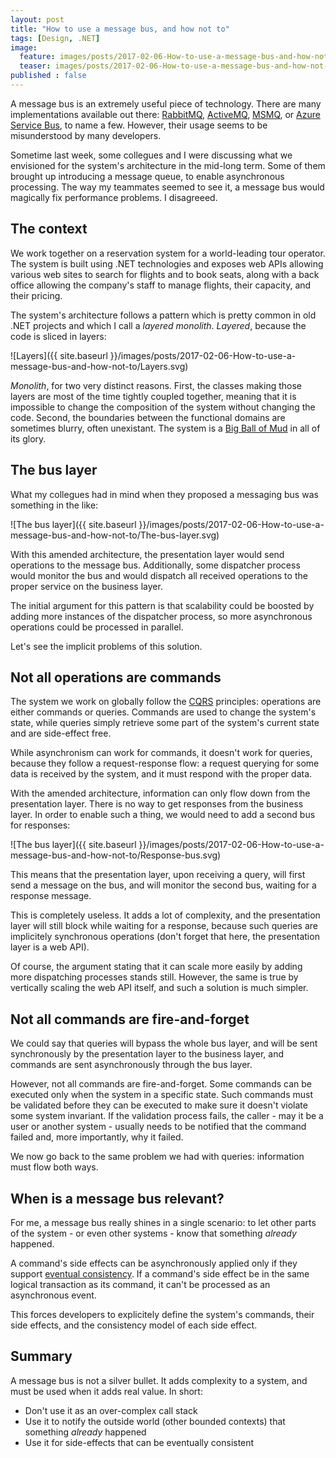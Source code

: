 ```yaml
---
layout: post
title: "How to use a message bus, and how not to"
tags: [Design, .NET]
image:
  feature: images/posts/2017-02-06-How-to-use-a-message-bus-and-how-not-to/Letters.jpg
  teaser: images/posts/2017-02-06-How-to-use-a-message-bus-and-how-not-to/Letters.jpg
published : false
---
```


A message bus is an extremely useful piece of technology. There are
many implementations available out there: [RabbitMQ](https://www.rabbitmq.com/),
[ActiveMQ](http://activemq.apache.org/), [MSMQ](https://msdn.microsoft.com/en-us/library/ms711472(v=vs.85).aspx),
or [Azure Service Bus](https://azure.microsoft.com/en-us/services/service-bus/), to name a few.
However, their usage seems to be misunderstood by many developers.

Sometime last week, some collegues and I were discussing what we envisioned
for the system's architecture in the mid-long term. Some of them brought up
introducing a message queue, to enable asynchronous processing.
The way my teammates seemed to see it, a message bus would magically fix
performance problems. I disagreeed.

## The context

We work together on a reservation system for a world-leading tour operator. The
system is built using .NET technologies and exposes web APIs allowing various web 
sites to search for flights and to book seats, along with a back office allowing
the company's staff to manage flights, their capacity, and their pricing.

The system's architecture follows a pattern which is pretty common in old .NET projects
and which I call a *layered monolith*. *Layered*, because the code is sliced in
layers:

![Layers]({{ site.baseurl }}/images/posts/2017-02-06-How-to-use-a-message-bus-and-how-not-to/Layers.svg)

*Monolith*, for two very distinct reasons. First, the classes making those layers are 
most of the time tightly coupled together, meaning that it is impossible to change the
composition of the system without changing the code. Second, the boundaries between
the functional domains are sometimes blurry, often unexistant. The system is
a [Big Ball of Mud](http://www.laputan.org/mud/) in all of its glory.

## The bus layer

What my collegues had in mind when they proposed a messaging bus was something in the like:

![The bus layer]({{ site.baseurl }}/images/posts/2017-02-06-How-to-use-a-message-bus-and-how-not-to/The-bus-layer.svg)

With this amended architecture, the presentation layer would send operations to the
message bus. Additionally, some dispatcher process would monitor the bus and would
dispatch all received operations to the proper service on the business layer.

The initial argument for this pattern is that scalability could be boosted by adding
more instances of the dispatcher process, so more asynchronous operations could
be processed in parallel.

Let's see the implicit problems of this solution.

## Not all operations are commands

The system we work on globally follow the [CQRS](https://en.wikipedia.org/wiki/Command–query_separation) 
principles: operations are either commands or queries. Commands are used to change 
the system's state, while queries simply retrieve some part of the system's current state and
are side-effect free.

While asynchronism can work for commands, it doesn't work for queries, because 
they follow a request-response flow: a request querying for some data is received 
by the system, and it must respond with the proper data.

With the amended architecture, information can only flow down from the presentation 
layer. There is no way to get responses from the business layer. In order to
enable such a thing, we would need to add a second bus for responses:

![The bus layer]({{ site.baseurl }}/images/posts/2017-02-06-How-to-use-a-message-bus-and-how-not-to/Response-bus.svg)

This means that the presentation layer, upon receiving a query, will first send
a message on the bus, and will monitor the second bus, waiting for a response
message.

This is completely useless. It adds a lot of complexity, and the presentation layer 
will still block while waiting for a response, because such queries are implicitely 
synchronous operations (don't forget that here, the presentation layer is a web API).

Of course, the argument stating that it can scale more easily by adding more
dispatching processes stands still. However, the same is true by vertically scaling
the web API itself, and such a solution is much simpler.

## Not all commands are fire-and-forget

We could say that queries will bypass the whole bus layer, and will be sent
synchronously by the presentation layer to the business layer, and commands
are sent asynchronously through the bus layer.

However, not all commands are fire-and-forget. Some commands can be executed
only when the system in a specific state. Such commands must be validated
before they can be executed to make sure it doesn't violate some system invariant.
If the validation process fails, the caller - may it be a user or another system - 
usually needs to be notified that the command failed and, more importantly,
why it failed.

We now go back to the same problem we had with queries: information must flow
both ways.

## When is a message bus relevant?

For me, a message bus really shines in a single scenario: to let other parts of
the system - or even other systems - know that something *already* happened.

A command's side effects can be asynchronously applied only if they support 
[eventual consistency](https://en.wikipedia.org/wiki/Eventual_consistency). 
If a command's side effect be in the same logical transaction as its command, 
it can't be processed as an asynchronous event.

This forces developers to explicitely define the system's commands, their
side effects, and the consistency model of each side effect.

## Summary

A message bus is not a silver bullet. It adds complexity to a system, and
must be used when it adds real value. In short:

* Don't use it as an over-complex call stack
* Use it to notify the outside world (other bounded contexts) that something *already* happened
* Use it for side-effects that can be eventually consistent
